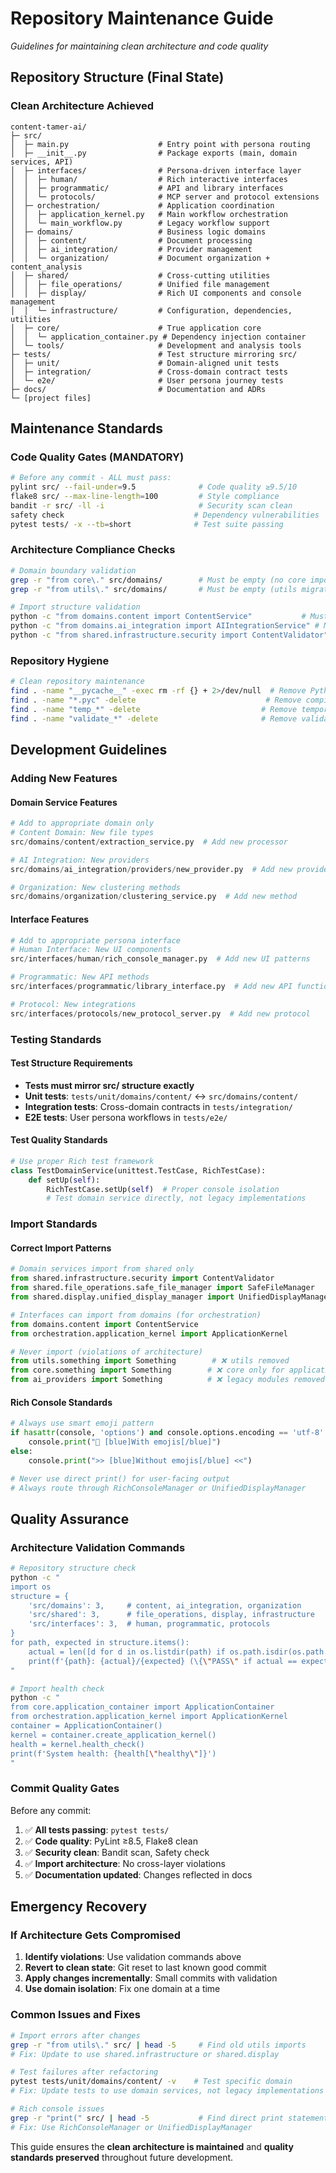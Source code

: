 # Repository Maintenance Guide
*Guidelines for maintaining clean architecture and code quality*

## Repository Structure (Final State)

### **Clean Architecture Achieved**
```
content-tamer-ai/
├─ src/
│  ├─ main.py                    # Entry point with persona routing
│  ├─ __init__.py                # Package exports (main, domain services, API)
│  ├─ interfaces/                # Persona-driven interface layer
│  │  ├─ human/                  # Rich interactive interfaces
│  │  ├─ programmatic/           # API and library interfaces  
│  │  └─ protocols/              # MCP server and protocol extensions
│  ├─ orchestration/             # Application coordination
│  │  ├─ application_kernel.py   # Main workflow orchestration
│  │  └─ main_workflow.py        # Legacy workflow support
│  ├─ domains/                   # Business logic domains
│  │  ├─ content/                # Document processing
│  │  ├─ ai_integration/         # Provider management
│  │  └─ organization/           # Document organization + content_analysis
│  ├─ shared/                    # Cross-cutting utilities
│  │  ├─ file_operations/        # Unified file management
│  │  ├─ display/                # Rich UI components and console management
│  │  └─ infrastructure/         # Configuration, dependencies, utilities
│  ├─ core/                      # True application core
│  │  └─ application_container.py # Dependency injection container
│  └─ tools/                     # Development and analysis tools
├─ tests/                        # Test structure mirroring src/
│  ├─ unit/                      # Domain-aligned unit tests
│  ├─ integration/               # Cross-domain contract tests
│  └─ e2e/                       # User persona journey tests
├─ docs/                         # Documentation and ADRs
└─ [project files]
```

## Maintenance Standards

### **Code Quality Gates (MANDATORY)**
```bash
# Before any commit - ALL must pass:
pylint src/ --fail-under=9.5              # Code quality ≥9.5/10
flake8 src/ --max-line-length=100         # Style compliance
bandit -r src/ -ll -i                     # Security scan clean
safety check                             # Dependency vulnerabilities
pytest tests/ -x --tb=short              # Test suite passing
```

### **Architecture Compliance Checks**
```bash
# Domain boundary validation
grep -r "from core\." src/domains/        # Must be empty (no core imports in domains)
grep -r "from utils\." src/domains/       # Must be empty (utils migrated to shared)

# Import structure validation  
python -c "from domains.content import ContentService"           # Must work
python -c "from domains.ai_integration import AIIntegrationService" # Must work
python -c "from shared.infrastructure.security import ContentValidator" # Must work
```

### **Repository Hygiene**
```bash
# Clean repository maintenance
find . -name "__pycache__" -exec rm -rf {} + 2>/dev/null  # Remove Python cache
find . -name "*.pyc" -delete                             # Remove compiled files
find . -name "temp_*" -delete                           # Remove temporary files
find . -name "validate_*" -delete                       # Remove validation scripts
```

## Development Guidelines

### **Adding New Features**

#### **Domain Service Features**
```python
# Add to appropriate domain only
# Content Domain: New file types
src/domains/content/extraction_service.py  # Add new processor

# AI Integration: New providers  
src/domains/ai_integration/providers/new_provider.py  # Add new provider

# Organization: New clustering methods
src/domains/organization/clustering_service.py  # Add new method
```

#### **Interface Features**
```python
# Add to appropriate persona interface
# Human Interface: New UI components
src/interfaces/human/rich_console_manager.py  # Add new UI patterns

# Programmatic: New API methods
src/interfaces/programmatic/library_interface.py  # Add new API functions

# Protocol: New integrations
src/interfaces/protocols/new_protocol_server.py  # Add new protocol
```

### **Testing Standards**

#### **Test Structure Requirements**
- **Tests must mirror src/ structure exactly**
- **Unit tests**: `tests/unit/domains/content/` ↔ `src/domains/content/`
- **Integration tests**: Cross-domain contracts in `tests/integration/`
- **E2E tests**: User persona workflows in `tests/e2e/`

#### **Test Quality Standards**
```python
# Use proper Rich test framework
class TestDomainService(unittest.TestCase, RichTestCase):
    def setUp(self):
        RichTestCase.setUp(self)  # Proper console isolation
        # Test domain service directly, not legacy implementations
```

### **Import Standards**

#### **Correct Import Patterns**
```python
# Domain services import from shared only
from shared.infrastructure.security import ContentValidator
from shared.file_operations.safe_file_manager import SafeFileManager
from shared.display.unified_display_manager import UnifiedDisplayManager

# Interfaces can import from domains (for orchestration)
from domains.content import ContentService
from orchestration.application_kernel import ApplicationKernel

# Never import (violations of architecture)
from utils.something import Something        # ❌ utils removed
from core.something import Something        # ❌ core only for application_container
from ai_providers import Something          # ❌ legacy modules removed
```

#### **Rich Console Standards**
```python
# Always use smart emoji pattern
if hasattr(console, 'options') and console.options.encoding == 'utf-8':
    console.print("🎯 [blue]With emojis[/blue]")
else:
    console.print(">> [blue]Without emojis[/blue] <<")

# Never use direct print() for user-facing output
# Always route through RichConsoleManager or UnifiedDisplayManager
```

## Quality Assurance

### **Architecture Validation Commands**
```bash
# Repository structure check
python -c "
import os
structure = {
    'src/domains': 3,     # content, ai_integration, organization
    'src/shared': 3,      # file_operations, display, infrastructure  
    'src/interfaces': 3,  # human, programmatic, protocols
}
for path, expected in structure.items():
    actual = len([d for d in os.listdir(path) if os.path.isdir(os.path.join(path, d))])
    print(f'{path}: {actual}/{expected} (\{\"PASS\" if actual == expected else \"FAIL\"})')
"

# Import health check
python -c "
from core.application_container import ApplicationContainer
from orchestration.application_kernel import ApplicationKernel
container = ApplicationContainer()
kernel = container.create_application_kernel()
health = kernel.health_check()
print(f'System health: {health[\"healthy\"]}')
"
```

### **Commit Quality Gates**
Before any commit:
1. ✅ **All tests passing**: `pytest tests/`
2. ✅ **Code quality**: PyLint ≥8.5, Flake8 clean
3. ✅ **Security clean**: Bandit scan, Safety check
4. ✅ **Import architecture**: No cross-layer violations
5. ✅ **Documentation updated**: Changes reflected in docs

## Emergency Recovery

### **If Architecture Gets Compromised**
1. **Identify violations**: Use validation commands above
2. **Revert to clean state**: Git reset to last known good commit
3. **Apply changes incrementally**: Small commits with validation
4. **Use domain isolation**: Fix one domain at a time

### **Common Issues and Fixes**
```bash
# Import errors after changes
grep -r "from utils\." src/ | head -5     # Find old utils imports
# Fix: Update to use shared.infrastructure or shared.display

# Test failures after refactoring  
pytest tests/unit/domains/content/ -v    # Test specific domain
# Fix: Update tests to use domain services, not legacy implementations

# Rich console issues
grep -r "print(" src/ | head -5           # Find direct print statements  
# Fix: Use RichConsoleManager or UnifiedDisplayManager
```

This guide ensures the **clean architecture is maintained** and **quality standards preserved** throughout future development.